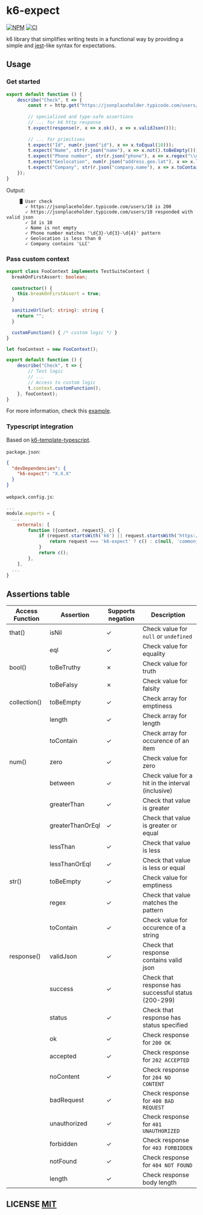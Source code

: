 # k6-expect
[![NPM](https://img.shields.io/npm/v/k6-expect.svg)](https://www.npmjs.org/package/k6-expect)
[![CI](https://github.com/simbadltd/k6-expect/actions/workflows/main.yml/badge.svg?branch=main)](https://github.com/simbadltd/k6-expect/actions/workflows/main.yml)

k6 library that simplifies writing tests in a functional way by providing a simple and [jest](https://jestjs.io/)-like syntax for expectations.

## Usage

### Get started
``` typescript
export default function () {
    describe("Check", t => {
        const r = http.get("https://jsonplaceholder.typicode.com/users/10");
        
        // specialized and type-safe assertions 
        // ... for k6 http response 
        t.expect(response(r, x => x.ok(), x => x.validJson()));
        
        // ... for primitives
        t.expect("Id", num(r.json("id"), x => x.toEqual(10)));
        t.expect("Name", str(r.json("name"), x => x.not().toBeEmpty()));
        t.expect("Phone number", str(r.json("phone"), x => x.regex("\\d{3}-\\d{3}-\\d{4}")));
        t.expect("Geolocation", num(r.json("address.geo.lat"), x => x.lessThan(0)));
        t.expect("Company", str(r.json("company.name"), x => x.toContain("LLC")));
    });
}
```

Output:
```console
     █ User check
       ✓ https://jsonplaceholder.typicode.com/users/10 is 200
       ✓ https://jsonplaceholder.typicode.com/users/10 responded with valid json
       ✓ Id is 10
       ✓ Name is not empty
       ✓ Phone number matches '\d{3}-\d{3}-\d{4}' pattern
       ✓ Geolocation is less than 0
       ✓ Company contains 'LLC'
```

### Pass custom context
``` typescript
export class FooContext implements TestSuiteContext {
  breakOnFirstAssert: boolean;
  
  constructor() {
    this.breakOnFirstAssert = true;
  }

  sanitizeUrl(url: string): string {
    return "";
  }

  customFunction() { /* custom logic */ }
}

let fooContext = new FooContext();

export default function () {
    describe("Check", t => {
        // Test logic
        // ...
        // Access to custom logic
        t.context.customFunction();
    }, fooContext);
}
```

For more information, check this [example](examples/example.ts).

### Typescript integration
Based on [k6-template-typescript](https://github.com/grafana/k6-template-typescript).

`package.json`:
```json
{
  "devDependencies": {
    "k6-expect": "X.X.X"
  }
}

```

`webpack.config.js`:
```javascript
...
module.exports = {
  ...
    externals: [
        function ({context, request}, c) {
            if (request.startsWith('k6') || request.startsWith('https://')) {
                return request === 'k6-expect' ? c() : c(null, 'commonjs ' + request);
            }
            return c();
        },
    ],
  ...
}
```

## Assertions table
| Access Function | Assertion        | Supports negation | Description                                         |
|-----------------|------------------|-------------------|-----------------------------------------------------|
| that()          | isNil            | ✓                 | Check value for `null` or `undefined`               |
|                 | eql              | ✓                 | Check value for equality                            |
| bool()          | toBeTruthy       | ✗                 | Check value for truth                               |
|                 | toBeFalsy        | ✗                 | Check value for falsity                             |
| collection()    | toBeEmpty        | ✓                 | Check array for emptiness                           |
|                 | length           | ✓                 | Check array for length                              |
|                 | toContain        | ✓                 | Check array for occurence of an item                |
| num()           | zero             | ✓                 | Check value for zero                                |
|                 | between          | ✓                 | Check value for a hit in the interval (inclusive)   |
|                 | greaterThan      | ✓                 | Check that value is greater                         |
|                 | greaterThanOrEql | ✓                 | Check that value is greater or equal                |
|                 | lessThan         | ✓                 | Check that value is less                            |
|                 | lessThanOrEql    | ✓                 | Check that value is less or equal                   |
| str()           | toBeEmpty        | ✓                 | Check value for emptiness                           |
|                 | regex            | ✓                 | Check that value matches the pattern                |
|                 | toContain        | ✓                 | Check value for occurence of a string               |~~~~
| response()      | validJson        | ✓                 | Check that response contains valid json             |
|                 | success          | ✓                 | Check that response has successful status (200-299) |
|                 | status           | ✓                 | Check that response has status specified            |
|                 | ok               | ✓                 | Check response for `200 OK`                         |
|                 | accepted         | ✓                 | Check response for `202 ACCEPTED`                   |
|                 | noContent        | ✓                 | Check response for `204 NO CONTENT`                 |
|                 | badRequest       | ✓                 | Check response for `400 BAD REQUEST`                |
|                 | unauthorized     | ✓                 | Check response for `401 UNAUTHORIZED`               |
|                 | forbidden        | ✓                 | Check response for `403 FORBIDDEN`                  |
|                 | notFound         | ✓                 | Check response for `404 NOT FOUND`                  |
|                 | length           | ✓                 | Check response body length                          |

## LICENSE [MIT](LICENSE)
